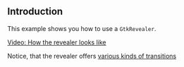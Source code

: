 ## Introduction

This example shows you how to use a `GtkRevealer`.

[Video: How the revealer looks like](./doc_data/example.webm)

Notice, that the revealer offers [various kinds of transitions](https://gnome.pages.gitlab.gnome.org/gtk/gtk3/enum.RevealerTransitionType.html#members)